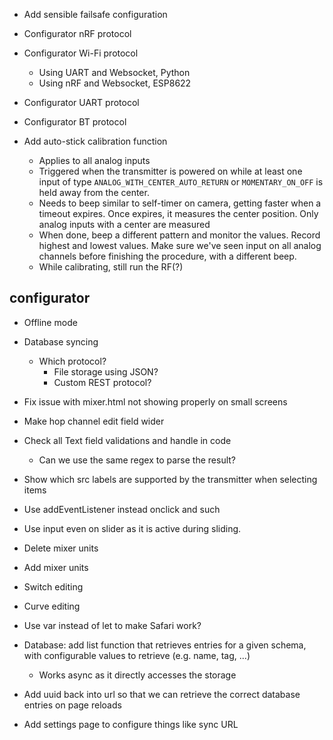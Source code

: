 - Add sensible failsafe configuration

- Configurator nRF protocol
- Configurator Wi-Fi protocol
  - Using UART and Websocket, Python
  - Using nRF and Websocket, ESP8622
- Configurator UART protocol
- Configurator BT protocol

- Add auto-stick calibration function
    - Applies to all analog inputs
    - Triggered when the transmitter is powered on while at least one input
      of type `ANALOG_WITH_CENTER_AUTO_RETURN` or `MOMENTARY_ON_OFF` is
      held away from the center.
    - Needs to beep similar to self-timer on camera, getting faster when a
      timeout expires. Once expires, it measures the center position.
      Only analog inputs with a center are measured
    - When done, beep a different pattern and monitor the values. Record highest
      and lowest values. Make sure we've seen input on all analog channels
      before finishing the procedure, with a different beep.
    - While calibrating, still run the RF(?)


## configurator
- Offline mode
- Database syncing
  - Which protocol?
    - File storage using JSON?
    - Custom REST protocol?

- Fix issue with mixer.html not showing properly on small screens
- Make hop channel edit field wider
- Check all Text field validations and handle in code
  - Can we use the same regex to parse the result?

- Show which src labels are supported by the transmitter when selecting items

- Use addEventListener instead onclick and such
- Use input even on slider as it is active during sliding.

- Delete mixer units
- Add mixer units
- Switch editing
- Curve editing

- Use var instead of let to make Safari work?

- Database: add list function that retrieves entries for a given schema, with
  configurable values to  retrieve (e.g. name, tag, ...)
  - Works async as it directly accesses the storage

- Add uuid back into url so that we can retrieve the correct database entries
  on page reloads

- Add settings page to configure things like sync URL
